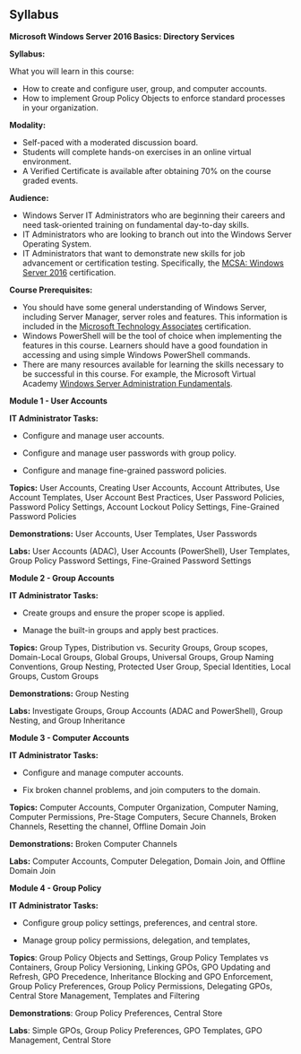 <h2>Syllabus</h2>
<p><strong>Microsoft Windows Server 2016 Basics: Directory Services</strong></p>
<p><strong>Syllabus:</strong></p>
<p>What you will learn in this course:</p>
<ul>
<li>How to create and configure user, group, and computer accounts.</li>
<li>How to implement Group Policy Objects to enforce standard processes in your organization.</li>
</ul>
<p><strong>Modality:</strong></p>
<ul>
<li>Self-paced with a moderated discussion board.</li>
<li>Students will complete hands-on exercises in an online virtual environment.</li>
<li>A Verified Certificate is available after obtaining 70% on the course graded events.</li>
</ul>
<p><strong>Audience:</strong></p>
<ul>
<li>Windows Server IT Administrators who are beginning their careers and need task-oriented training on fundamental day-to-day skills.</li>
<li>IT Administrators who are looking to branch out into the Windows Server Operating System.</li>
<li>IT Administrators that want to demonstrate new skills for job advancement or certification testing. Specifically, the <a href="https://www.microsoft.com/en-us/learning/mcsa-windows-server-2016-certification.aspx">MCSA: Windows Server 2016</a> certification.</li>
</ul>
<p><strong>Course Prerequisites:</strong></p>
<ul>
<li>You should have some general understanding of Windows Server, including Server Manager, server roles and features. This information is included in the <a href="https://www.microsoft.com/en-us/learning/mta-certification.aspx">Microsoft Technology Associates</a> certification.</li>
<li>Windows PowerShell will be the tool of choice when implementing the features in this course. Learners should have a good foundation in accessing and using simple Windows PowerShell commands.</li>
<li>There are many resources available for learning the skills necessary to be successful in this course. For example, the Microsoft Virtual Academy <a href="https://mva.microsoft.com/en-US/training-courses/windows-server-administration-fundamentals-8477?l=LaRRbeXz_5004984382">Windows Server Administration Fundamentals</a>.</li>
</ul>
<p><strong>Module 1 - User Accounts</strong></p>
<p><strong>IT Administrator Tasks:</strong></p>
<ul>
<li>
<p>Configure and manage user accounts.</p>
</li>
<li>
<p>Configure and manage user passwords with group policy.</p>
</li>
<li>
<p>Configure and manage fine-grained password policies.</p>
</li>
</ul>
<p><strong>Topics:</strong> User Accounts, Creating User Accounts, Account Attributes, Use Account Templates, User Account Best Practices, User Password Policies, Password Policy Settings, Account Lockout Policy Settings, Fine-Grained Password Policies</p>
<p><strong>Demonstrations:</strong> User Accounts, User Templates, User Passwords</p>
<p><strong>Labs:</strong> User Accounts (ADAC), User Accounts (PowerShell), User Templates, Group Policy Password Settings, Fine-Grained Password Settings</p>
<p><strong>Module 2 - Group Accounts</strong></p>
<p><strong>IT Administrator Tasks:</strong></p>
<ul>
<li>
<p>Create groups and ensure the proper scope is applied.</p>
</li>
<li>
<p>Manage the built-in groups and apply best practices.</p>
</li>
</ul>
<p><strong>Topics:</strong> Group Types, Distribution vs. Security Groups, Group scopes, Domain-Local Groups, Global Groups, Universal Groups, Group Naming Conventions, Group Nesting, Protected User Group, Special Identities, Local Groups, Custom Groups</p>
<p><strong>Demonstrations:</strong> Group Nesting</p>
<p><strong>Labs:</strong> Investigate Groups, Group Accounts (ADAC and PowerShell), Group Nesting, and Group Inheritance</p>
<p><strong>Module 3 - Computer Accounts</strong></p>
<p><strong>IT Administrator Tasks:</strong></p>
<ul>
<li>
<p>Configure and manage computer accounts.</p>
</li>
<li>
<p>Fix broken channel problems, and join computers to the domain.</p>
</li>
</ul>
<p><strong>Topics:</strong> Computer Accounts, Computer Organization, Computer Naming, Computer Permissions, Pre-Stage Computers, Secure Channels, Broken Channels, Resetting the channel, Offline Domain Join</p>
<p><strong>Demonstrations:</strong> Broken Computer Channels</p>
<p><strong>Labs:</strong> Computer Accounts, Computer Delegation, Domain Join, and Offline Domain Join</p>
<p><strong>Module 4 - Group Policy</strong></p>
<p><strong>IT Administrator Tasks:</strong></p>
<ul>
<li>
<p>Configure group policy settings, preferences, and central store.</p>
</li>
<li>
<p>Manage group policy permissions, delegation, and templates,</p>
</li>
</ul>
<p><strong>Topics</strong>: Group Policy Objects and Settings, Group Policy Templates vs Containers, Group Policy Versioning, Linking GPOs, GPO Updating and Refresh, GPO Precedence, Inheritance Blocking and GPO Enforcement, Group Policy Preferences, Group Policy Permissions, Delegating GPOs, Central Store Management, Templates and Filtering</p>
<p><strong>Demonstrations</strong>: Group Policy Preferences, Central Store</p>
<p><strong>Labs</strong>: Simple GPOs, Group Policy Preferences, GPO Templates, GPO Management, Central Store</p>
